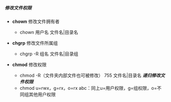 ##### 修改文件权限

* **chown** 修改文件拥有者

  * chown 用户名 文件名|目录名

* **chgrp** 修改文件所属组

  * chgrp -R 组名 文件名|目录组

* **chmod** 修改权限

  * chmod -R（文件夹内部文件也可被修改） 755  文件名|目录名     ***递归修改文件权限*** 
  * chmod u=rwx，g=rx，o=rx abc：同上u=用户权限，g=组权限，o=不同组其他用户权限

  ​	

